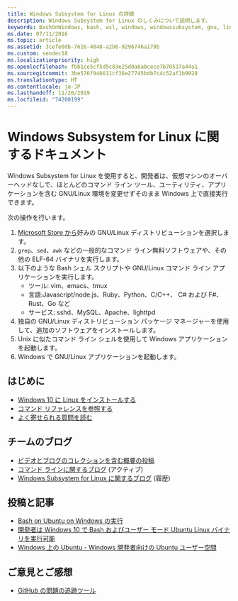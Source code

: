 ```yaml
---
title: Windows Subsystem for Linux の詳細
description: Windows Subsystem for Linux のしくみについて説明します。
keywords: BashOnWindows, bash, wsl, windows, windowssubsystem, gnu, linux
ms.date: 07/11/2016
ms.topic: article
ms.assetid: 3cefe0db-7616-4848-a2b6-9296746a178b
ms.custom: seodec18
ms.localizationpriority: high
ms.openlocfilehash: fbb1ce5cf5d5c83e25d0a6a0cece7b70537a44a1
ms.sourcegitcommit: 3be576f946611cf36e27745bdb7c4c52af1b9928
ms.translationtype: HT
ms.contentlocale: ja-JP
ms.lasthandoff: 11/20/2019
ms.locfileid: "74200199"
---
```

# <a name="windows-subsystem-for-linux-documentation"></a>Windows Subsystem for Linux に関するドキュメント

Windows Subsystem for Linux を使用すると、開発者は、仮想マシンのオーバーヘッドなしで、ほとんどのコマンド ライン ツール、ユーティリティ、アプリケーションを含む GNU/Linux 環境を変更せずそのまま Windows 上で直接実行できます。  

次の操作を行います。

1. [Microsoft Store から](https://aka.ms/wslstore)好みの GNU/Linux ディストリビューションを選択します。
1. `grep`、`sed`、`awk` などの一般的なコマンド ライン無料ソフトウェアや、その他の ELF-64 バイナリを実行します。 
1. 以下のような Bash シェル スクリプトや GNU/Linux コマンド ライン アプリケーションを実行します。  
    * ツール: vim、emacs、tmux
    * 言語:Javascript/node.js、Ruby、Python、C/C++、 C# および F#、Rust、Go など
    * サービス: sshd、MySQL、Apache、lighttpd
1. 独自の GNU/Linux ディストリビューション パッケージ マネージャーを使用して、追加のソフトウェアをインストールします。
1. Unix に似たコマンド ライン シェルを使用して Windows アプリケーションを起動します。
1. Windows で GNU/Linux アプリケーションを起動します。

## <a name="getting-started"></a>はじめに

* [Windows 10 に Linux をインストールする](install-win10.md)
* [コマンド リファレンスを参照する](reference.md)
* [よく寄せられる質問を読む](faq.md)

## <a name="team-blogs"></a>チームのブログ
*  [ビデオとブログのコレクションを含む概要の投稿](https://blogs.msdn.microsoft.com/commandline/learn-about-windows-console-and-windows-subsystem-for-linux-wsl/)
* [コマンド ラインに関するブログ](https://blogs.msdn.microsoft.com/commandline/) (アクティブ)
* [Windows Subsystem for Linux に関するブログ](https://blogs.msdn.microsoft.com/wsl/) (履歴)

## <a name="posts--articles"></a>投稿と記事
* [Bash on Ubuntu on Windows の実行](https://blogs.windows.com/buildingapps/2016/03/30/run-bash-on-ubuntu-on-windows/)
* [開発者は Windows 10 で Bash およびユーザー モード Ubuntu Linux バイナリを実行可能](https://www.hanselman.com/blog/DevelopersCanRunBashShellAndUsermodeUbuntuLinuxBinariesOnWindows10.aspx)
* [Windows 上の Ubuntu - Windows 開発者向けの Ubuntu ユーザー空間](https://insights.ubuntu.com/2016/03/30/ubuntu-on-windows-the-ubuntu-userspace-for-windows-developers/) 

## <a name="provide-feedback"></a>ご意見とご感想
* [GitHub の問題の追跡ツール](https://github.com/Microsoft/BashOnWindows/issues)

